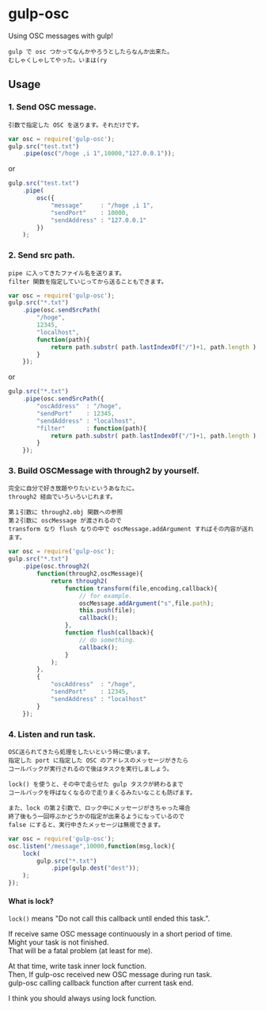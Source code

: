 gulp-osc
==============

Using OSC messages with gulp!

    gulp で osc つかってなんかやろうとしたらなんか出来た。
    むしゃくしゃしてやった。いまは(ry

<!--
Getting started
-----

    npm install gulp-osc

-->

Usage
-----

### 1. Send OSC message.

    引数で指定した OSC を送ります。それだけです。

```javascript
var osc = require('gulp-osc');
gulp.src("test.txt")
    .pipe(osc("/hoge ,i 1",10000,"127.0.0.1"));
```

or

```javascript
gulp.src("test.txt")
    .pipe(
    	osc({
    		"message"     : "/hoge ,i 1",
    		"sendPort"    : 10000,
    		"sendAddress" : "127.0.0.1"
    	})
    );
```

### 2. Send src path.

    pipe に入ってきたファイル名を送ります。
    filter 関数を指定していじってから送ることもできます。

```javascript
var osc = require('gulp-osc');
gulp.src("*.txt")
    .pipe(osc.sendSrcPath(
    	"/hoge",
    	12345,
    	"localhost",
    	function(path){
			return path.substr( path.lastIndexOf("/")+1, path.length );
		}
	});
```

or

```javascript
gulp.src("*.txt")
    .pipe(osc.sendSrcPath({
		"oscAddress"  : "/hoge",
		"sendPort"    : 12345,
		"sendAddress" : "localhost",
		"filter"      : function(path){
			return path.substr( path.lastIndexOf("/")+1, path.length );
		}
	});
```

### 3. Build OSCMessage with through2 by yourself.

    完全に自分で好き放題やりたいというあなたに。
    through2 経由でいろいろいじれます。

    第１引数に through2.obj 関数への参照
    第２引数に oscMessage が渡されるので
    transform なり flush なりの中で oscMessage.addArgument すればその内容が送れます。

```javascript
var osc = require('gulp-osc');
gulp.src("*.txt")
    .pipe(osc.through2(
    	function(through2,oscMessage){
    		return through2(
    			function transform(file,encoding,callback){
    				// for example.
    				oscMessage.addArgument("s",file.path);
    				this.push(file);
    				callback();
    			},
    			function flush(callback){
    				// do something.
    				callback();
    			}
    		);
    	},
    	{
			"oscAddress"  : "/hoge",
			"sendPort"    : 12345,
			"sendAddress" : "localhost"
		}
	});
```

### 4. Listen and run task.

    OSC送られてきたら処理をしたいという時に使います。
    指定した port に指定した OSC のアドレスのメッセージがきたら
    コールバックが実行されるので後はタスクを実行しましょう。

    lock() を使うと、その中で走らせた gulp タスクが終わるまで
    コールバックを呼ばなくなるので走りまくるみたいなことも防げます。

    また、lock の第２引数で、ロック中にメッセージがきちゃった場合
    終了後もう一回呼ぶかどうかの指定が出来るようになっているので
    false にすると、実行中きたメッセージは無視できます。

```javascript
var osc = require('gulp-osc');
osc.listen("/message",10000,function(msg,lock){
    lock(
        gulp.src("*.txt")
            .pipe(gulp.dest("dest"));
    );
});
```

#### What is lock?

``lock()`` means "Do not call this callback until ended this task.".  

If receive same OSC message continuously in a short period of time.  
Might your task is not finished.  
That will be a fatal problem (at least for me).

At that time, write task inner lock function.  
Then, If gulp-osc received new OSC message during run task.  
gulp-osc calling callback function after current task end.

I think you should always using lock function.
